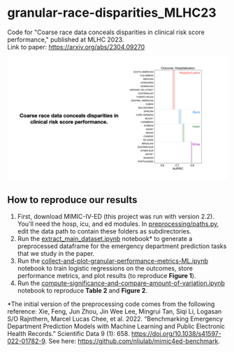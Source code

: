 # granular-race-disparities_MLHC23
Code for "Coarse race data conceals disparities in clinical risk score performance," published at MLHC 2023.  
Link to paper: https://arxiv.org/abs/2304.09270

![GIF showing performance disparities that are revealed upon looking at granular groups.](https://github.com/rmovva/granular-race-disparities_MLHC23/blob/main/granular_race_gif_1%20(1).gif)

## How to reproduce our results

1. First, download MIMIC-IV-ED (this project was run with version 2.2). You'll need the hosp, icu, and ed modules. In [preprocessing/paths.py](https://github.com/rmovva/granular-race-disparities_MLHC23/blob/main/preprocessing/paths.py), edit the data path to contain these folders as subdirectories.
2. Run the [extract_main_dataset.ipynb](https://github.com/rmovva/granular-race-disparities_MLHC23/blob/main/preprocessing/extract_main_dataset.ipynb) notebook* to generate a preprocessed dataframe for the emergency department prediction tasks that we study in the paper.
3. Run the [collect-and-plot-granular-performance-metrics-ML.ipynb](https://github.com/rmovva/granular-race-disparities_MLHC23/blob/main/analysis/collect-and-plot-granular-performance-metrics-ML.ipynb) notebook to train logistic regressions on the outcomes, store performance metrics, and plot results (to reproduce **Figure 1**).
4. Run the [compute-significance-and-compare-amount-of-variation.ipynb](https://github.com/rmovva/granular-race-disparities_MLHC23/blob/main/analysis/compute-significance-and-compare-amount-of-variation.ipynb) notebook to reproduce **Table 2** and **Figure 2**.

*The initial version of the preprocessing code comes from the following reference: Xie, Feng, Jun Zhou, Jin Wee Lee, Mingrui Tan, Siqi Li, Logasan S/O Rajnthern, Marcel Lucas Chee, et al. 2022. “Benchmarking Emergency Department Prediction Models with Machine Learning and Public Electronic Health Records.” Scientific Data 9 (1): 658. https://doi.org/10.1038/s41597-022-01782-9. See here: https://github.com/nliulab/mimic4ed-benchmark.
